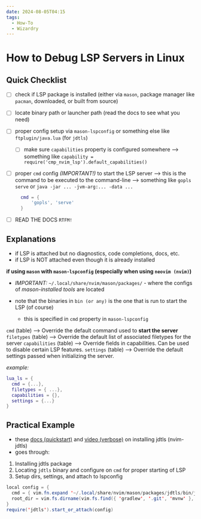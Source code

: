 ```yaml
---
date: 2024-08-05T04:15
tags:
  - How-To
  - Wizardry
---
```


<!-- 2024-08-05-0415 (August 05, 2024 04:15:48 AM) -->

# How to Debug LSP Servers in Linux

## Quick Checklist

- [ ] check if LSP package is installed (either via `mason`, package manager like `pacman`, downloaded, or built from source)
- [ ] locate binary path or launcher path (read the docs to see what you need)
- [ ] proper config setup via `mason-lspconfig` or something else like `ftplugin/java.lua` (for `jdtls`)
  - [ ] make sure `capabilities` property is configured somewhere
        --> something like `capability = require('cmp_nvim_lsp').default_capabilities()`
- [ ] proper `cmd` config _(IMPORTANT!)_ to start the LSP server
      --> this is the command to be executed to the command-line
      --> something like `gopls serve` or `java -jar ... -jvm-arg:... -data ...`

  ```lua
    cmd = {
        'gopls', 'serve'
    }
  ```

- [ ] READ THE DOCS `RTFM!`

## Explanations

- if LSP is attached but no diagnostics, code completions, docs, etc.
- if LSP is NOT attached even though it is already installed

**if using `mason` with `mason-lspconfig` (especially when using `neovim (nvim)`)**

- _IMPORTANT:_ `~/.local/share/nvim/mason/packages/` - where the configs of _mason-installed tools_ are located

- note that the binaries in `bin (or any)` is the one that is run to start the LSP (of course)
  - this is specified in `cmd` property in `mason-lspconfig`

`cmd` (table) --> Override the default command used to **start the server**
`filetypes` (table) --> Override the default list of associated filetypes for the server
`capabilities` (table) --> Override fields in capabilities. Can be used to disable certain LSP features.
`settings` (table) --> Override the default settings passed when initializing the server.

_example:_

```lua
lua_ls = {
  cmd = {...},
  filetypes = { ...},
  capabilities = {},
  settings = {...}
}
```

## Practical Example

- these [docs (quickstart)](https://github.com/mfussenegger/nvim-jdtls?tab=readme-ov-file#configuration-quickstart) and [video (verbose)](https://www.youtube.com/watch?v=94IU4cBdhfM) on installing jdtls (nvim-jdtls)
- goes through:

1. Installing jdtls package
2. Locating `jdtls` binary and configure on `cmd` for proper starting of LSP
3. Setup dirs, settings, and attach to lspconfig

```java
local config = {
  cmd = { vim.fn.expand '~/.local/share/nvim/mason/packages/jdtls/bin/jdtls' },
  root_dir = vim.fs.dirname(vim.fs.find({ 'gradlew', '.git', 'mvnw' }, { upward = true })[1]),
}
require('jdtls').start_or_attach(config)
```
